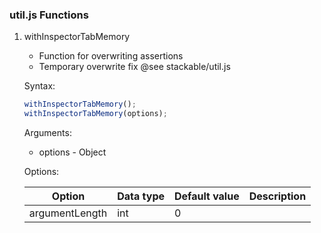 ### util.js Functions

1. withInspectorTabMemory

    - Function for overwriting assertions
    - Temporary overwrite fix @see stackable/util.js

    Syntax:

    ```jsx
    withInspectorTabMemory();
    withInspectorTabMemory(options);
    ```

    Arguments:

    - options - Object

    Options:

    | Option         | Data type | Default value | Description |
    | -------------- | --------- | ------------- | ----------- |
    | argumentLength | int       | 0             |             |
